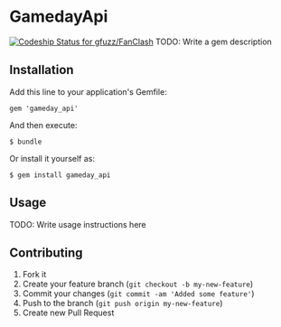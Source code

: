 # GamedayApi
[ ![Codeship Status for gfuzz/FanClash](https://www.codeship.io/projects/68442240-0562-0132-6e2b-32730fef382b/status)](https://www.codeship.io/projects/30887)
TODO: Write a gem description

## Installation

Add this line to your application's Gemfile:

    gem 'gameday_api'

And then execute:

    $ bundle

Or install it yourself as:

    $ gem install gameday_api

## Usage

TODO: Write usage instructions here

## Contributing

1. Fork it
2. Create your feature branch (`git checkout -b my-new-feature`)
3. Commit your changes (`git commit -am 'Added some feature'`)
4. Push to the branch (`git push origin my-new-feature`)
5. Create new Pull Request



